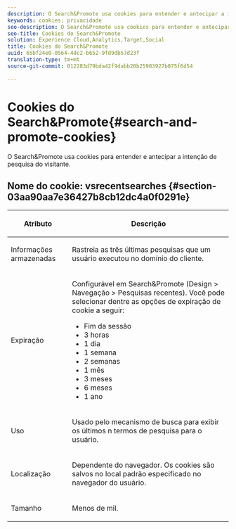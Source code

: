 ```yaml
---
description: O Search&Promote usa cookies para entender e antecipar a intenção de pesquisa do visitante.
keywords: cookies; privacidade
seo-description: O Search&Promote usa cookies para entender e antecipar a intenção de pesquisa do visitante.
seo-title: Cookies do Search&Promote
solution: Experience Cloud,Analytics,Target,Social
title: Cookies do Search&Promote
uuid: 65bf24e0-0564-4dc2-b652-9fd9db57d23f
translation-type: tm+mt
source-git-commit: 012283d79bda42f9dabb20b25903927b075f6d54

---
```



# Cookies do Search&amp;Promote{#search-and-promote-cookies}

O Search&amp;Promote usa cookies para entender e antecipar a intenção de pesquisa do visitante.

## Nome do cookie: vsrecentsearches {#section-03aa90aa7e36427b8cb12dc4a0f0291e}

<table id="table_34AA90F2FFB84500A77D8F4C5008D453"> 
 <thead> 
  <tr> 
   <th colname="col1" class="entry"> <p>Atributo </p> </th> 
   <th colname="col2" class="entry"> <p>Descrição </p> </th> 
  </tr> 
 </thead>
 <tbody> 
  <tr> 
   <td colname="col1"> <p>Informações armazenadas </p> </td> 
   <td colname="col2"> <p> Rastreia as três últimas pesquisas que um usuário executou no domínio do cliente. </p> </td> 
  </tr> 
  <tr> 
   <td colname="col1"> <p> Expiração </p> </td> 
   <td colname="col2"> <p>Configurável em Search&amp;Promote <span class="uicontrol">(Design</span> &gt; <span class="uicontrol">Navegação</span> &gt; <span class="uicontrol">Pesquisas recentes</span>). Você pode selecionar dentre as opções de expiração de cookie a seguir: </p> <p> 
     <ul id="ul_28F564A6337D497699D5247F755981B8"> 
      <li id="li_6478BB5AF82341F787F92D03E277DBBB">Fim da sessão </li> 
      <li id="li_AF88B165365D4A63A82CB6ADD4542D66"> 3 horas </li> 
      <li id="li_339475FBAB2248348B54073A2386819D">1 dia </li> 
      <li id="li_F30E6EF7A7FF467DB995D86AD0DF623B">1 semana </li> 
      <li id="li_77E18CF7EF8E4B24BAC5440D2B87844B">2 semanas </li> 
      <li id="li_E8A5FF4C97F64BB087422B16AD1F61DB">1 mês </li> 
      <li id="li_C170092F7E5649FE876925B58E6C8580">3 meses </li> 
      <li id="li_08BD465A900A48BDA1283263047A33FD">6 meses </li> 
      <li id="li_85FEDE0283F7426B9AF49C72B5089257">1 ano </li> 
     </ul> </p> </td> 
  </tr> 
  <tr> 
   <td colname="col1"> <p> Uso </p> </td> 
   <td colname="col2"> <p>Usado pelo mecanismo de busca para exibir os últimos n termos de pesquisa para o usuário. </p> </td> 
  </tr> 
  <tr> 
   <td colname="col1"> <p> Localização </p> </td> 
   <td colname="col2"> <p>Dependente do navegador. Os cookies são salvos no local padrão especificado no navegador do usuário. </p> </td> 
  </tr> 
  <tr> 
   <td colname="col1"> <p> Tamanho </p> </td> 
   <td colname="col2"> <p>Menos de mil. </p> </td> 
  </tr> 
 </tbody> 
</table>

